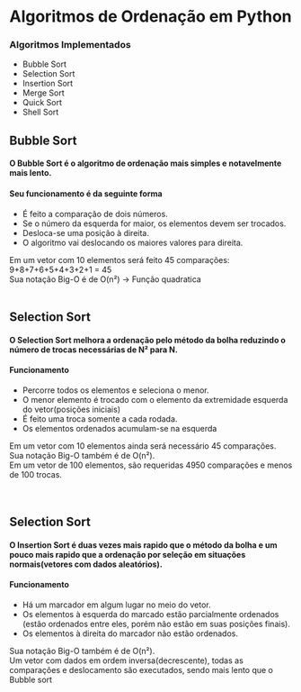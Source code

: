 # Algoritmos de Ordenação em Python

### Algoritmos Implementados
  * Bubble Sort
  * Selection Sort
  * Insertion Sort
  * Merge Sort
  * Quick Sort
  * Shell Sort



## Bubble Sort
#### O Bubble Sort é o algoritmo de ordenação mais simples e notavelmente mais lento. 
#### Seu funcionamento é da seguinte forma
  *  É feito a comparação de dois números.
  *  Se o número da esquerda for maior, os elementos devem ser trocados.
  *  Desloca-se uma posição à direita.
  *  O algoritmo vai deslocando os maiores valores para direita.

 Em um vetor com 10 elementos será feito 45 comparações: $~$  9+8+7+6+5+4+3+2+1 = 45 <br />
 Sua notação Big-O é de O(n²) -> Função quadratica
<br /><br />


## Selection Sort
#### O Selection Sort melhora a ordenação pelo método da bolha reduzindo o número de trocas necessárias de N² para N.
#### Funcionamento
  *  Percorre todos os elementos e seleciona o menor.
  *  O menor elemento é trocado com o elemento da extremidade esquerda do vetor(posições iniciais)
  *  É feito uma troca somente a cada rodada.
  *  Os elementos ordenados acumulam-se na esquerda
  
 Em um vetor com 10 elementos ainda será necessário 45 comparações.<br />
 Sua notação Big-O também é de O(n²). <br />
 Em um vetor de 100 elementos, são requeridas 4950 comparações e menos de 100 trocas.<br />
<br /><br />



## Selection Sort
#### O Insertion Sort é duas vezes mais rapido que o método da bolha e um pouco mais rapido que a ordenação por seleção em situações normais(vetores com dados aleatórios).

#### Funcionamento
  *  Há um marcador em algum lugar no meio do vetor.
  *  Os elementos à esquerda do marcado estão parcialmente ordenados (estão ordenados entre eles, porém não estão em suas posições finais).
  *  Os elementos à direita do marcador não estão ordenados. 

 Sua notação Big-O também é de O(n²). <br />
 Um vetor com dados em ordem inversa(decrescente), todas as comparações e deslocamento são executados, sendo mais lento que o Bubble sort
 












 

